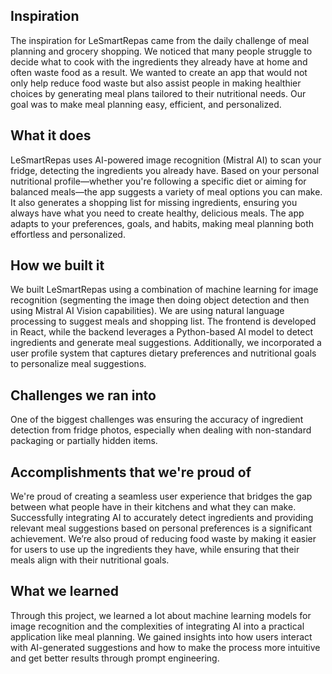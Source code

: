 ## Inspiration

The inspiration for LeSmartRepas came from the daily challenge of meal planning and grocery shopping. We noticed that many people struggle to decide what to cook with the ingredients they already have at home and often waste food as a result. We wanted to create an app that would not only help reduce food waste but also assist people in making healthier choices by generating meal plans tailored to their nutritional needs. Our goal was to make meal planning easy, efficient, and personalized.

## What it does

LeSmartRepas uses AI-powered image recognition (Mistral AI) to scan your fridge, detecting the ingredients you already have. Based on your personal nutritional profile—whether you're following a specific diet or aiming for balanced meals—the app suggests a variety of meal options you can make. It also generates a shopping list for missing ingredients, ensuring you always have what you need to create healthy, delicious meals. The app adapts to your preferences, goals, and habits, making meal planning both effortless and personalized.

## How we built it

We built LeSmartRepas using a combination of machine learning for image recognition (segmenting the image then doing object detection and then using Mistral AI Vision capabilities). We are using natural language processing to suggest meals and shopping list. The frontend is developed in React, while the backend leverages a Python-based AI model to detect ingredients and generate meal suggestions. Additionally, we incorporated a user profile system that captures dietary preferences and nutritional goals to personalize meal suggestions.

## Challenges we ran into

One of the biggest challenges was ensuring the accuracy of ingredient detection from fridge photos, especially when dealing with non-standard packaging or partially hidden items.

## Accomplishments that we're proud of

We're proud of creating a seamless user experience that bridges the gap between what people have in their kitchens and what they can make. Successfully integrating AI to accurately detect ingredients and providing relevant meal suggestions based on personal preferences is a significant achievement. We’re also proud of reducing food waste by making it easier for users to use up the ingredients they have, while ensuring that their meals align with their nutritional goals.

## What we learned

Through this project, we learned a lot about machine learning models for image recognition and the complexities of integrating AI into a practical application like meal planning. We gained insights into how users interact with AI-generated suggestions and how to make the process more intuitive and get better results through prompt engineering.
